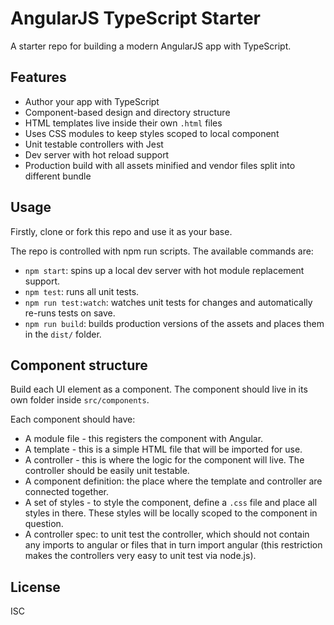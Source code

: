 # AngularJS TypeScript Starter

A starter repo for building a modern AngularJS app with TypeScript.

## Features

- Author your app with TypeScript
- Component-based design and directory structure
- HTML templates live inside their own `.html` files
- Uses CSS modules to keep styles scoped to local component
- Unit testable controllers with Jest
- Dev server with hot reload support
- Production build with all assets minified and vendor files split into different bundle

## Usage

Firstly, clone or fork this repo and use it as your base.

The repo is controlled with npm run scripts. The available commands are:

- `npm start`: spins up a local dev server with hot module replacement support.
- `npm test`: runs all unit tests.
- `npm run test:watch`: watches unit tests for changes and automatically re-runs tests on save.
- `npm run build`: builds production versions of the assets and places them in the `dist/` folder.

## Component structure

Build each UI element as a component. The component should live in its own folder inside `src/components`.

Each component should have:

- A module file - this registers the component with Angular.
- A template - this is a simple HTML file that will be imported for use.
- A controller - this is where the logic for the component will live. The controller should be easily unit testable.
- A component definition: the place where the template and controller are connected together.
- A set of styles - to style the component, define a `.css` file and place all styles in there. These styles will be locally scoped to the component in question.
- A controller spec: to unit test the controller, which should not contain any imports to angular or files that in turn import angular (this restriction makes the controllers very easy to unit test via node.js).

## License

ISC